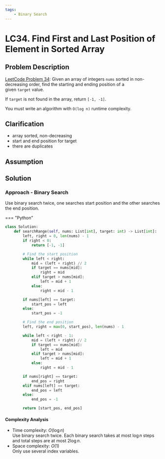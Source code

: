 ```yaml
---
tags:
    - Binary Search
---
```


# LC34. Find First and Last Position of Element in Sorted Array
## Problem Description
[LeetCode Problem 34](https://leetcode.com/problems/find-first-and-last-position-of-element-in-sorted-array/): Given an array of integers `nums` sorted in non-decreasing order, find the starting and ending position of a given `target` value.

If `target` is not found in the array, return `[-1, -1]`.

You must write an algorithm with `O(log n)` runtime complexity.

## Clarification
- array sorted, non-decreasing
- start and end position for target
- there are duplicates

## Assumption

## Solution
### Approach - Binary Search
Use binary search twice, one searches start position and the other searches the end position. 

=== "Python"
```python
class Solution:
    def searchRange(self, nums: List[int], target: int) -> List[int]:
        left, right = 0, len(nums) - 1
        if right < 0:
            return [-1, -1]

        # Find the start position
        while left < right:
            mid = (left + right) // 2
            if target == nums[mid]:
                right = mid
            elif target > nums[mid]:
                left = mid + 1
            else:
                right = mid - 1

        if nums[left] == target:
            start_pos = left
        else:
            start_pos = -1

        # Find the end position
        left, right = max(0, start_pos), len(nums) - 1

        while left < right - 1:
            mid = (left + right) // 2
            if target == nums[mid]:
                left = mid
            elif target > nums[mid]:
                left = mid + 1
            else:
                right = mid - 1

        if nums[right] == target:
            end_pos = right
        elif nums[left] == target:
            end_pos = left
        else:
            end_pos = -1

        return [start_pos, end_pos]
```

#### Complexity Analysis
* Time complexity: $O(\log n)$  
	Use binary search twice. Each binary search takes at most $\log n$ steps and total steps are at most $2 \log n$.
* Space complexity: $O(1)$  
	Only use several index variables.